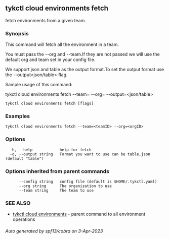 ## tykctl cloud environments fetch

fetch environments from a given team.

### Synopsis


This command will fetch all the environment in a team.

You must pass the --org and --team.If they are not passed we will use the default org and team set in your config file.

We support json and table as the output format.To set the output format use the --output<json/table> flag.

Sample usage of this command:

tykctl cloud environments fetch --team=<teamID> --org=<orgID> --output=<json/table>


```
tykctl cloud environments fetch [flags]
```

### Examples

```
tykctl cloud environments fetch --team=<teamID> --org=<orgID>
```

### Options

```
  -h, --help            help for fetch
  -o, --output string   Format you want to use can be table,json (default "table")
```

### Options inherited from parent commands

```
      --config string   config file (default is $HOME/.tykctl.yaml)
      --org string      The organization to use
      --team string     The team to use
```

### SEE ALSO

* [tykctl cloud environments](tykctl_cloud_environments.md)	 - parent command to all environment operations

###### Auto generated by spf13/cobra on 3-Apr-2023
